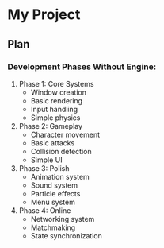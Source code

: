 # My Project

## Plan
### Development Phases Without Engine:

1. Phase 1: Core Systems
    - Window creation
    - Basic rendering
    - Input handling
    - Simple physics
2. Phase 2: Gameplay
    - Character movement
    - Basic attacks
    - Collision detection
    - Simple UI
3. Phase 3: Polish
    - Animation system
    - Sound system
    - Particle effects
    - Menu system
4. Phase 4: Online
    - Networking system
    - Matchmaking
    - State synchronization
